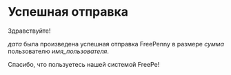 # Успешная отправка

Здравствуйте!

*дата* была произведена успешная отправка FreePenny в размере *сумма* пользователю *имя_пользователя*. 

Спасибо, что пользуетесь нашей системой FreePe!
